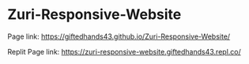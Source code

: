 # Zuri-Responsive-Website 

Page link: https://giftedhands43.github.io/Zuri-Responsive-Website/

Replit Page link: https://zuri-responsive-website.giftedhands43.repl.co/

